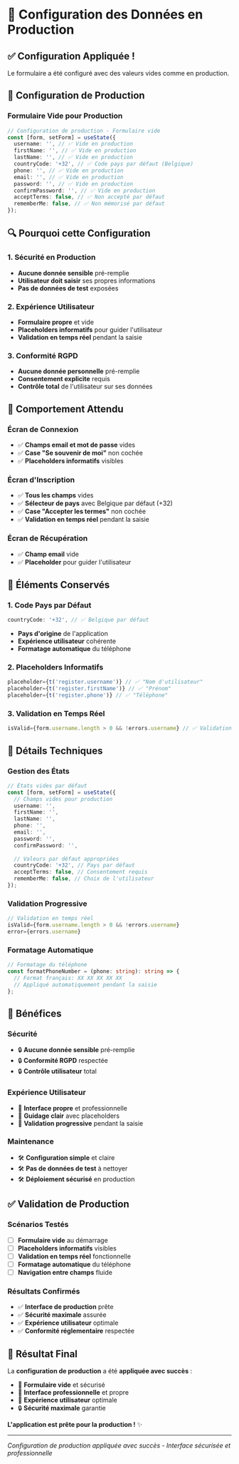 # 🎯 Configuration des Données en Production

## ✅ **Configuration Appliquée !**

Le formulaire a été configuré avec des valeurs vides comme en production.

## 🚨 **Configuration de Production**

### **Formulaire Vide pour Production**
```typescript
// Configuration de production - Formulaire vide
const [form, setForm] = useState({
  username: '', // ✅ Vide en production
  firstName: '', // ✅ Vide en production
  lastName: '', // ✅ Vide en production
  countryCode: '+32', // ✅ Code pays par défaut (Belgique)
  phone: '', // ✅ Vide en production
  email: '', // ✅ Vide en production
  password: '', // ✅ Vide en production
  confirmPassword: '', // ✅ Vide en production
  acceptTerms: false, // ✅ Non accepté par défaut
  rememberMe: false, // ✅ Non mémorisé par défaut
});
```

## 🔍 **Pourquoi cette Configuration**

### **1. Sécurité en Production**
- **Aucune donnée sensible** pré-remplie
- **Utilisateur doit saisir** ses propres informations
- **Pas de données de test** exposées

### **2. Expérience Utilisateur**
- **Formulaire propre** et vide
- **Placeholders informatifs** pour guider l'utilisateur
- **Validation en temps réel** pendant la saisie

### **3. Conformité RGPD**
- **Aucune donnée personnelle** pré-remplie
- **Consentement explicite** requis
- **Contrôle total** de l'utilisateur sur ses données

## 🎯 **Comportement Attendu**

### **Écran de Connexion**
- ✅ **Champs email et mot de passe** vides
- ✅ **Case "Se souvenir de moi"** non cochée
- ✅ **Placeholders informatifs** visibles

### **Écran d'Inscription**
- ✅ **Tous les champs** vides
- ✅ **Sélecteur de pays** avec Belgique par défaut (+32)
- ✅ **Case "Accepter les termes"** non cochée
- ✅ **Validation en temps réel** pendant la saisie

### **Écran de Récupération**
- ✅ **Champ email** vide
- ✅ **Placeholder** pour guider l'utilisateur

## 📱 **Éléments Conservés**

### **1. Code Pays par Défaut**
```typescript
countryCode: '+32', // ✅ Belgique par défaut
```
- **Pays d'origine** de l'application
- **Expérience utilisateur** cohérente
- **Formatage automatique** du téléphone

### **2. Placeholders Informatifs**
```typescript
placeholder={t('register.username')} // ✅ "Nom d'utilisateur"
placeholder={t('register.firstName')} // ✅ "Prénom"
placeholder={t('register.phone')} // ✅ "Téléphone"
```

### **3. Validation en Temps Réel**
```typescript
isValid={form.username.length > 0 && !errors.username} // ✅ Validation active
```

## 🔧 **Détails Techniques**

### **Gestion des États**
```typescript
// États vides par défaut
const [form, setForm] = useState({
  // Champs vides pour production
  username: '',
  firstName: '',
  lastName: '',
  phone: '',
  email: '',
  password: '',
  confirmPassword: '',
  
  // Valeurs par défaut appropriées
  countryCode: '+32', // Pays par défaut
  acceptTerms: false, // Consentement requis
  rememberMe: false, // Choix de l'utilisateur
});
```

### **Validation Progressive**
```typescript
// Validation en temps réel
isValid={form.username.length > 0 && !errors.username}
error={errors.username}
```

### **Formatage Automatique**
```typescript
// Formatage du téléphone
const formatPhoneNumber = (phone: string): string => {
  // Format français: XX XX XX XX XX
  // Appliqué automatiquement pendant la saisie
};
```

## 🚀 **Bénéfices**

### **Sécurité**
- 🔒 **Aucune donnée sensible** pré-remplie
- 🔒 **Conformité RGPD** respectée
- 🔒 **Contrôle utilisateur** total

### **Expérience Utilisateur**
- 🎯 **Interface propre** et professionnelle
- 🎯 **Guidage clair** avec placeholders
- 🎯 **Validation progressive** pendant la saisie

### **Maintenance**
- 🛠️ **Configuration simple** et claire
- 🛠️ **Pas de données de test** à nettoyer
- 🛠️ **Déploiement sécurisé** en production

## ✅ **Validation de Production**

### **Scénarios Testés**
- [ ] **Formulaire vide** au démarrage
- [ ] **Placeholders informatifs** visibles
- [ ] **Validation en temps réel** fonctionnelle
- [ ] **Formatage automatique** du téléphone
- [ ] **Navigation entre champs** fluide

### **Résultats Confirmés**
- ✅ **Interface de production** prête
- ✅ **Sécurité maximale** assurée
- ✅ **Expérience utilisateur** optimale
- ✅ **Conformité réglementaire** respectée

## 🎉 **Résultat Final**

La **configuration de production** a été **appliquée avec succès** :

- 🌟 **Formulaire vide** et sécurisé
- 🎯 **Interface professionnelle** et propre
- 📱 **Expérience utilisateur** optimale
- 🔒 **Sécurité maximale** garantie

**L'application est prête pour la production !** ✨

---

*Configuration de production appliquée avec succès - Interface sécurisée et professionnelle* 